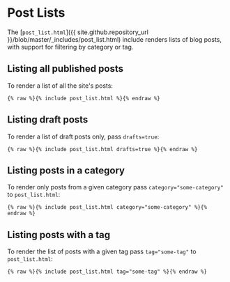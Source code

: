 Post Lists
==========

The [`post_list.html`]({{ site.github.repository_url }}/blob/master/_includes/post_list.html)
include renders lists of blog posts, with support for filtering by category or
tag.

## Listing all published posts

To render a list of all the site's posts:

```liquid
{% raw %}{% include post_list.html %}{% endraw %}
```

## Listing draft posts

To render a list of draft posts only, pass `drafts=true`:

```liquid
{% raw %}{% include post_list.html drafts=true %}{% endraw %}
```

## Listing posts in a category

To render only posts from a given category pass `category="some-category"` to `post_list.html`:

```liquid
{% raw %}{% include post_list.html category="some-category" %}{% endraw %}
```

## Listing posts with a tag

To render the list of posts with a given tag pass `tag="some-tag"`  to `post_list.html`:

```liquid
{% raw %}{% include post_list.html tag="some-tag" %}{% endraw %}
```
